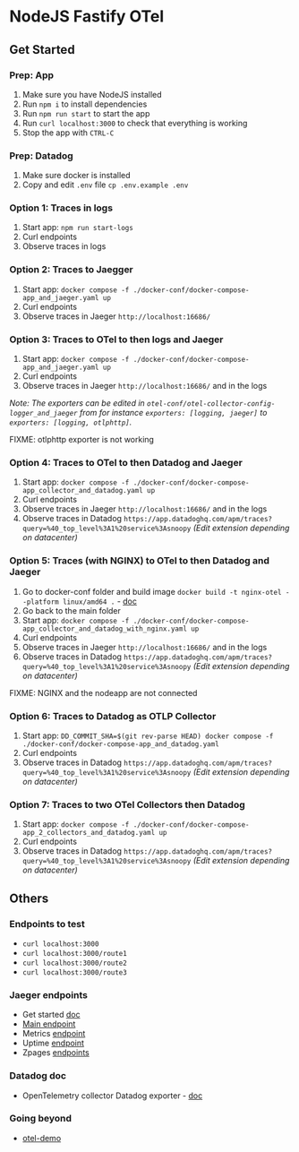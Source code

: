 # NodeJS Fastify OTel

## Get Started

### Prep: App

1. Make sure you have NodeJS installed
1. Run `npm i` to install dependencies
1. Run `npm run start` to start the app
  1. Run `curl localhost:3000` to check that everything is working
  1. Stop the app with `CTRL-C`

### Prep: Datadog

1. Make sure docker is installed
1. Copy and edit `.env` file `cp .env.example .env`

### Option 1: Traces in logs

1. Start app: `npm run start-logs`
1. Curl endpoints
1. Observe traces in logs

### Option 2: Traces to Jaegger

1. Start app: `docker compose -f ./docker-conf/docker-compose-app_and_jaeger.yaml up`
1. Curl endpoints
1. Observe traces in Jaeger `http://localhost:16686/`

### Option 3: Traces to OTel to then logs and Jaeger

1. Start app: `docker compose -f ./docker-conf/docker-compose-app_and_jaeger.yaml up`
1. Curl endpoints
1. Observe traces in Jaeger `http://localhost:16686/` and in the logs

*Note: The exporters can be edited in `otel-conf/otel-collector-config-logger_and_jaeger` from for instance `exporters: [logging, jaeger]` to `exporters: [logging, otlphttp]`.*

FIXME: otlphttp exporter is not working

### Option 4: Traces to OTel to then Datadog and Jaeger

1. Start app: `docker compose -f ./docker-conf/docker-compose-app_collector_and_datadog.yaml up`
1. Curl endpoints
1. Observe traces in Jaeger `http://localhost:16686/` and in the logs
1. Observe traces in Datadog `https://app.datadoghq.com/apm/traces?query=%40_top_level%3A1%20service%3Asnoopy` *(Edit extension depending on datacenter)*

### Option 5: Traces (with NGINX) to OTel to then Datadog and Jaeger

1. Go to docker-conf folder and build image `docker build -t nginx-otel --platform linux/amd64 .` - [doc](https://opentelemetry.io/blog/2022/instrument-nginx/)
1. Go back to the main folder
1. Start app: `docker compose -f ./docker-conf/docker-compose-app_collector_and_datadog_with_nginx.yaml up`
1. Curl endpoints
1. Observe traces in Jaeger `http://localhost:16686/` and in the logs
1. Observe traces in Datadog `https://app.datadoghq.com/apm/traces?query=%40_top_level%3A1%20service%3Asnoopy` *(Edit extension depending on datacenter)*

FIXME: NGINX and the nodeapp are not connected

### Option 6: Traces to Datadog as OTLP Collector

1. Start app: `DD_COMMIT_SHA=$(git rev-parse HEAD) docker compose -f ./docker-conf/docker-compose-app_and_datadog.yaml`
1. Curl endpoints
1. Observe traces in Datadog `https://app.datadoghq.com/apm/traces?query=%40_top_level%3A1%20service%3Asnoopy` *(Edit extension depending on datacenter)*

### Option 7: Traces to two OTel Collectors then Datadog

1. Start app: `docker compose -f ./docker-conf/docker-compose-app_2_collectors_and_datadog.yaml up`
1. Curl endpoints
1. Observe traces in Datadog `https://app.datadoghq.com/apm/traces?query=%40_top_level%3A1%20service%3Asnoopy` *(Edit extension depending on datacenter)*

## Others

### Endpoints to test

- `curl localhost:3000`
- `curl localhost:3000/route1`
- `curl localhost:3000/route2`
- `curl localhost:3000/route3`

### Jaeger endpoints

- Get started [doc](https://www.jaegertracing.io/docs/1.38/getting-started/)
- [Main endpoint](http://localhost:16686/)
- Metrics [endpoint](http://localhost:8888/metrics)
- Uptime [endpoint](http://localhost:13133/)
- Zpages [endpoints](https://github.com/open-telemetry/opentelemetry-collector/blob/main/extension/zpagesextension/README.md)

### Datadog doc

- OpenTelemetry collector Datadog exporter - [doc](https://docs.datadoghq.com/tracing/trace_collection/open_standards/otel_collector_datadog_exporter/#configuring-the-datadog-exporter)

### Going beyond

- [otel-demo](https://github.com/open-telemetry/opentelemetry-demo)
